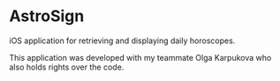 AstroSign
=========

iOS application for retrieving and displaying daily horoscopes.

This application was developed with my teammate Olga Karpukova who also holds rights over the code.
